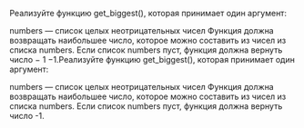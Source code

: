 Реализуйте функцию get_biggest(), которая принимает один аргумент:

numbers — список целых неотрицательных чисел
Функция должна возвращать наибольшее число, которое можно составить из чисел из списка numbers. Если список numbers пуст, функция должна вернуть число 
−
1
−1.Реализуйте функцию get_biggest(), которая принимает один аргумент:

numbers — список целых неотрицательных чисел
Функция должна возвращать наибольшее число, которое можно составить из чисел из списка numbers. Если список numbers пуст, функция должна вернуть число -1.
